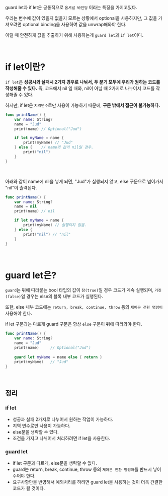 guard let과 if let은 공통적으로 `옵셔널 바인딩` 이라는 특징을 가지고있다.

우리는 변수에 값이 있을지 없을지 모르는 상황에서 optional을 사용하지만, 그 값을 가져오려면 optional binding을 사용하여 값을 unwrap해와야 한다. 

이럴 때 안전하게 값을 추출하기 위해 사용하는게 `guard let`과 `if let`이다.

<br>

# if let이란?
`if let`은 **성공시와 실패시 2가지 경우로 나눠서, 두 분기 모두에 우리가 원하는 코드를 작성해줄 수 있다.**  즉, 코드에서 nil 일 때와, nil이 아닐 때 2가지로 나누어서 코드를 작성해줄 수 있다. 

하지만, if let은 `지역변수`로만 사용이 가능하기 때문에, **구문 밖에서 접근이 불가능하다.**

```swift
func printName() {
    var name: String?
    name = "Jud"
    print(name) // Optional("Jud")

    if let myName = name {
        print(myName) // "Jud"
    } else {    // name의 값이 nil일 경우.
        print("nil")
    }
}
```

<br>

아래와 같이 name에 nil을 넣게 되면, "Jud"가 실행되지 않고, else 구문으로 넘어가서 "nil"이 출력된다.
```swift
func printName() {
    var name: String?
    name = nil
    print(name) // nil

    if let myName = name {
        print(myName) // 실행되지 않음.
    } else {
        print("nil") // "nil"
    }
}
```

<br>

# guard let은?
`guard`는 뒤에 따라붙는 bool 타입의 값이 `참(true)`일 경우 코드가 계속 실행되며, `거짓(false)`일 경우는 else의 블록 내부 코드가 실행된다.

또한, else 내부 코드에는 `return, break, continue, throw` 등의 `제어문 전환 명령어` 사용해야 한다.

if let 구문과는 다르게 guard 구문은 항상 `else` 구문이 뒤에 따라와야 한다.

```swift
func printName() {
    var name: String?
    name = "Jud"
    print(name)     // Optional("Jud")
    
    guard let myName = name else { return }
    print(myName)   // "Jud"
}
```

<br>


## 정리

### if let
- 성공과 실패 2가지로 나누어서 원하는 작업이 가능하다.
- 지역 변수로만 사용이 가능하다.
- else문을 생략할 수 있다.
- 조건을 가지고 나뉘어서 처리하려면 if let을 사용한다.

### guard let 
- if let 구문과 다르게, else문을 생략할 수 없다.
- guard는  return, break, continue, throw 등의 `제어문 전환 명령어`를 반드시 넣어주어야 한다.
- 요구사항만을 반영해서 예외처리를 하려면 guard let을 사용하는 것이 더욱 간결한 코드가 될 것이다.





